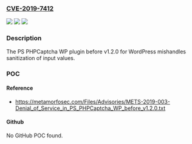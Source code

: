 ### [CVE-2019-7412](https://cve.mitre.org/cgi-bin/cvename.cgi?name=CVE-2019-7412)
![](https://img.shields.io/static/v1?label=Product&message=n%2Fa&color=blue)
![](https://img.shields.io/static/v1?label=Version&message=n%2Fa&color=blue)
![](https://img.shields.io/static/v1?label=Vulnerability&message=n%2Fa&color=brighgreen)

### Description

The PS PHPCaptcha WP plugin before v1.2.0 for WordPress mishandles sanitization of input values.

### POC

#### Reference
- https://metamorfosec.com/Files/Advisories/METS-2019-003-Denial_of_Service_in_PS_PHPCaptcha_WP_before_v1.2.0.txt

#### Github
No GitHub POC found.

